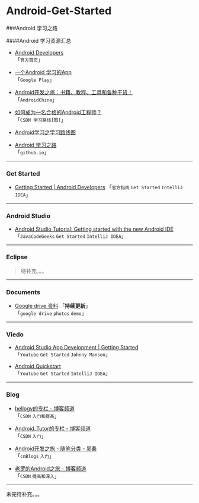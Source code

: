 Android-Get-Started
=============

###Android 学习之路

####Android 学习资源汇总
- [Android Developers](http://developer.android.com/index.html) <br />
「``官方首页``」

- [一个Android 学习的App](https://play.google.com/store/apps/details?id=loading.androidmanual.free) <br />
「``Google Play``」

- [Android开发之旅：书籍、教程、工具和各种干货！](http://www.androidchina.net/584.html) <br />
「``AndroidChina``」

- [如何成为一名合格的Android工程师？](http://blog.csdn.net/huangyabin001/article/details/9264177) <br />
「``CSDN 学习路线[图]``」

- [Android学习之学习路线图](http://blog.csdn.net/he90227/article/details/24135803)

- [Android 学习之路](http://stormzhang.github.io/android/2014/07/07/learn-android-from-rookie/) <br />
「``github.io``」

---
### Get Started
- [Getting Started | Android Developers](https://developer.android.com/training/index.html)
「``官方指南`` ``Get Started`` ``IntelliJ IDEA``」

---
### Android Studio
- [Android Studio Tutorial: Getting started with the new Android IDE](http://www.javacodegeeks.com/2013/06/android-studio-getting-started-with-the-new-android-ide.html) <br />
「``JavaCodeGeeks`` ``Get Started`` ``IntelliJ IDEA``」




---
### Eclipse 
> 待补充。。。

---
### Documents
- [Google drive 资料](https://drive.google.com/folderview?id=0B1Rq4QEuDQKEOUMxM1d0dzVacE0&usp=sharing) 「**持续更新**」<br />
「``google drive`` ``photos``  ``demo``」

---
### Viedo
- [Android Studio App Development | Getting Started](http://www.youtube.com/watch?v=ZddHwDYqyIw&list=PL_PaSTBkUwk4PXlhZIe4COpwnWeCRnw2F) <br />
「``Youtube`` ``Get Started`` ``Johnny Manson``」


- [Android Quickstart](https://www.youtube.com/watch?v=jsZdp93kR_k&list=PLPZy-hmwOdEV6AP34VZZX5lXPi9QL_cSp) <br />
「``Youtube`` ``Get Started`` ``IntelliJ IDEA``」

---

### Blog
- [hellogv的专栏 - 博客频道](http://blog.csdn.net/hellogv) <br />
「``CSDN`` ``入门和提高``」


- [Android_Tutor的专栏 - 博客频道](http://blog.csdn.net/android_tutor) <br />
「``CSDN`` ``入门``」

- [Android开发之旅 - 随笔分类 - 吴秦](http://www.cnblogs.com/skynet/category/241385.html) <br />
「``cnBlogs`` ``入门``」

- [老罗的Android之旅 - 博客频道](http://blog.csdn.net/luoshengyang) <br />
「``CSDN`` ``提高和深入``」

---
未完待补充。。。
